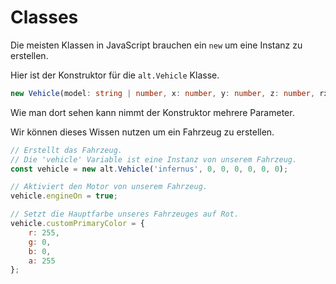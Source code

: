 # Classes

Die meisten Klassen in JavaScript brauchen ein `new` um eine Instanz zu erstellen.

Hier ist der Konstruktor für die `alt.Vehicle` Klasse.

```ts
new Vehicle(model: string | number, x: number, y: number, z: number, rx: number, ry: number, rz: number): Vehicle
```

Wie man dort sehen kann nimmt der Konstruktor mehrere Parameter.

Wir können dieses Wissen nutzen um ein Fahrzeug zu erstellen.

```js
// Erstellt das Fahrzeug.
// Die 'vehicle' Variable ist eine Instanz von unserem Fahrzeug.
const vehicle = new alt.Vehicle('infernus', 0, 0, 0, 0, 0, 0);

// Aktiviert den Motor von unserem Fahrzeug.
vehicle.engineOn = true;

// Setzt die Hauptfarbe unseres Fahrzeuges auf Rot.
vehicle.customPrimaryColor = {
    r: 255,
    g: 0,
    b: 0,
    a: 255
};
```
